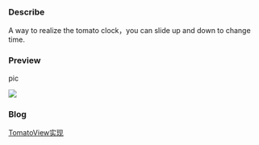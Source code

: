 ###  Describe

A way to realize the tomato clock，you can slide up and down to change time.

### Preview

pic

<img src="http://pgdzh7fwu.bkt.clouddn.com/tomato8.gif" />

### Blog

[TomatoView实现](http://rkhcy.github.io/2017/09/18/TomatoView/)

